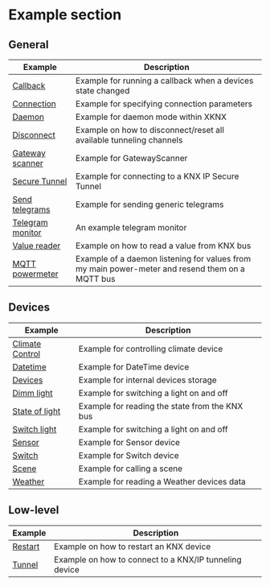 # Example section

## General

|Example|Description|
|-|-|
|[Callback](./example_callback.py)|Example for running a callback when a devices state changed|
|[Connection](./example_manual_connection.py)|Example for specifying connection parameters|
|[Daemon](./example_daemon.py)|Example for daemon mode within XKNX|
|[Disconnect](./example_disconnect.py)|Example on how to disconnect/reset all available tunneling channels|
|[Gateway scanner](./example_gatewayscanner.py)|Example for GatewayScanner|
|[Secure Tunnel](./example_secure.py)|Example for connecting to a KNX IP Secure Tunnel|
|[Send telegrams](./example_send_telegrams.py)|Example for sending generic telegrams|
|[Telegram monitor](./example_telegram_monitor.py)|An example telegram monitor|
|[Value reader](./example_value_reader.py)|Example on how to read a value from KNX bus|
|[MQTT powermeter](./example_powermeter_mqtt.py)|Example of a daemon listening for values from my main power-meter and resend them on a MQTT bus|

## Devices

|Example|Description|
|-|-|
|[Climate Control](./example_climate.py)|Example for controlling climate device|
|[Datetime](./example_datetime.py)|Example for DateTime device|
|[Devices](./example_devices.py)|Example for internal devices storage|
|[Dimm light](./example_light_dimm.py)|Example for switching a light on and off|
|[State of light](./example_light_state.py)|Example for reading the state from the KNX bus|
|[Switch light](./example_light_switch.py)|Example for switching a light on and off|
|[Sensor](./example_sensor.py)|Example for Sensor device|
|[Switch](./example_switch.py)|Example for Switch device|
|[Scene](./example_scene.py)|Example for calling a scene|
|[Weather](./example_weather.py)|Example for reading a Weather devices data|

## Low-level

|Example|Description|
|-|-|
|[Restart](./example_restart.py)|Example on how to restart an KNX device|
|[Tunnel](./example_tunnel.py)|Example on how to connect to a KNX/IP tunneling device|
